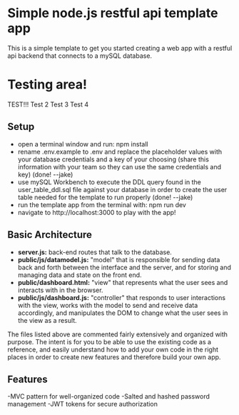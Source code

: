 # Simple node.js restful api template app
This is a simple template to get you started creating a web app with a restful api backend that connects to a mySQL database.

# Testing area!
TEST!!!
Test 2
Test 3
Test 4
## Setup
- open a terminal window and run: npm install
- rename .env.example to .env and replace the placeholder values with your database credentials and a key of your choosing (share this information with your team so they can use the same credentials and key) (done! --jake)
- use mySQL Workbench to execute the DDL query found in the user_table_ddl.sql file against your database in order to create the user table needed for the template to run properly (done! --jake)
- run the template app from the terminal with: npm run dev
- navigate to http://localhost:3000 to play with the app!

## Basic Architecture
- **server.js:** back-end routes that talk to the database.
- **public/js/datamodel.js:** "model" that is responsible for sending data back and forth between the interface and the server, and for storing and managing data and state on the front end.
- **public/dashboard.html:** "view" that represents what the user sees and interacts with in the browser.
- **public/js/dashboard.js:** "controller" that responds to user interactions with the view, works with the model to send and receive data accordingly, and manipulates the DOM to change what the user sees in the view as a result.

The files listed above are commented fairly extensively and organized with purpose.  The intent is for you to be able to use the existing code as a reference, and easily understand how to add your own code in the right places in order to create new features and therefore build your own app.

## Features
-MVC pattern for well-organized code
-Salted and hashed password management
-JWT tokens for secure authorization
